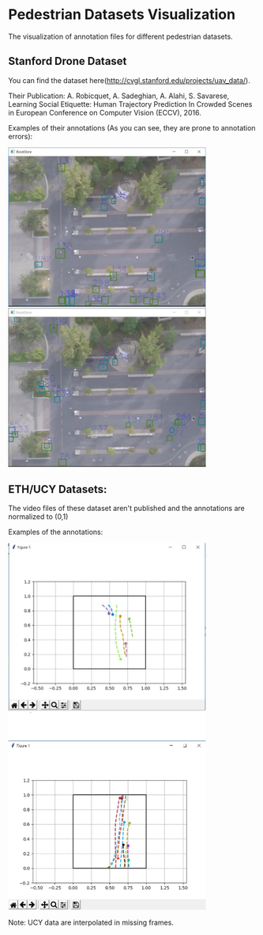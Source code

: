 # Pedestrian Datasets Visualization
The visualization of annotation files for different pedestrian datasets.

## Stanford Drone Dataset
You can find the dataset here(http://cvgl.stanford.edu/projects/uav_data/).

Their Publication:
A. Robicquet, A. Sadeghian, A. Alahi, S. Savarese, Learning Social Etiquette: Human Trajectory Prediction In Crowded Scenes in European Conference on Computer Vision (ECCV), 2016.

Examples of their annotations (As you can see, they are prone to annotation errors):

<img src="https://github.com/SajjadMzf/Pedestrian_Datasets_VIS/blob/master/Stanford_Drone_Visualization/stanford_drone.JPG" width="400"> <img src="https://github.com/SajjadMzf/Pedestrian_Datasets_VIS/blob/master/Stanford_Drone_Visualization/stanford_drone_2.JPG" width="400">

## ETH/UCY Datasets:
The video files of these dataset aren't published and the annotations are normalized to (0,1) 

Examples of the annotations:

<img src="https://github.com/SajjadMzf/Pedestrian_Datasets_VIS/blob/master/UCY_ETH_Visualization/ETH1.JPG" width="400"> <img src="https://github.com/SajjadMzf/Pedestrian_Datasets_VIS/blob/master/UCY_ETH_Visualization/UCY1.JPG" width="400">

Note: UCY data are interpolated in missing frames.
